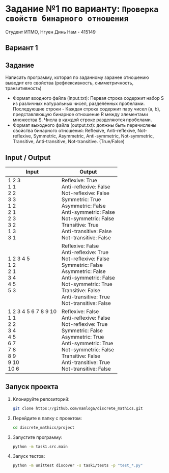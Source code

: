 # Задание №1 по варианту: `Проверка свойств бинарного отношения`
Студент ИТМО,  Нгуен Динь Нам - 415149
## Вариант 1

## Задание 
Написать программу, которая по заданному заранее отношению выводит его свойства (рефлексивность, симметричность, транзитивность)
<br>
- Формат входного файла (input.txt): Первая строка содержит набор S из различных натуральных чисел, разделённых пробелами. Последующие строки - Каждая строка содержит пару чисел (a, b),  представляющую бинарное отношение R между элементами множества S. Числа в каждой строке разделяются пробелами. 
-  Формат выходного файла (output.txt): должны быть перечислены свойства бинарного отношения: Reflexive, Anti-reflexive, Not-reflexive, Symmetric, Asymmetric, Anti-symmetric, Not-symmetric, Transitive, Anti-transitive, Not-transitive. (True/False)  
## Input / Output 

| Input                                                                                                   | Output                                                                                                                                                                                                                                             |
|---------------------------------------------------------------------------------------------------------|----------------------------------------------------------------------------------------------------------------------------------------------------------------------------------------------------------------------------------------------------|
| 1 2 3 <br> 1 1 <br> 2 2 <br> 3 3 <br> 1 2 <br> 2 1 <br> 2 3 <br> 3 2 <br> 1 3 <br> 3 1                  | Reflexive: True <br> Anti-reflexive: False <br> Not-reflexive: False <br> Symmetric: True <br> Asymmetric: False <br> Anti-symmetric: False <br> Not-symmetric: False <br> Transitive: True <br> Anti-transitive: False <br> Not-transitive: False |
| 1 2 3 4 5 <br> 1 2 <br> 2 1 <br> 3 4 <br> 4 5 <br> 5 3                                                  | Reflexive: False <br> Anti-reflexive: True <br> Not-reflexive: False <br> Symmetric: False <br> Asymmetric: False <br> Anti-symmetric: False <br> Not-symmetric: True <br> Transitive: False <br> Anti-transitive: True <br> Not-transitive: False |
| 1 2 3 4 5 6 7 8 9 10 <br> 1 1 <br> 2 2 <br> 3 4 <br> 4 5 <br> 6 7 <br> 7 8 <br> 8 9 <br> 9 10 <br> 10 6 | Reflexive: False <br> Anti-reflexive: False <br> Not-reflexive: True <br> Symmetric: False <br> Asymmetric: True <br> Anti-symmetric: True <br> Not-symmetric: False <br> Transitive: False <br> Anti-transitive: True <br> Not-transitive: False  |

## Запуск проекта
1. Клонируйте репозиторий:
   ```bash
   git clone https://github.com/namloga/discrete_mathics.git
   ```
2. Перейдите в папку с проектом:
   ```bash
   cd discrete_mathics/project
   ```
3. Запустите программу:
   ```bash
   python -m task1.src.main
   ```

4. Запуск тестов:
   ```bash
   python -m unittest discover -s task1/tests -p "test_*.py"
   ```
